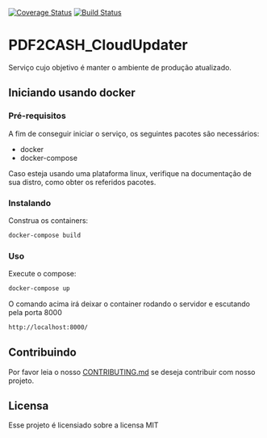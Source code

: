 [![Coverage Status](https://coveralls.io/repos/github/PDF2CASH/PDF2CASH_CloudUpdater/badge.svg?branch=master)](https://coveralls.io/github/PDF2CASH/PDF2CASH_CloudUpdater?branch=master)
[![Build Status](https://travis-ci.org/PDF2CASH/PDF2CASH_CloudUpdater.svg?branch=development)](https://travis-ci.org/PDF2CASH/PDF2CASH_CloudUpdater)
# PDF2CASH_CloudUpdater

Serviço cujo objetivo é manter o ambiente de produção atualizado.

## Iniciando usando docker

### Pré-requisitos

A fim de conseguir iniciar o serviço, os seguintes pacotes são necessários:

  -  docker
  -  docker-compose

Caso esteja usando uma plataforma linux, verifique na documentação de sua distro, como obter os referidos pacotes.

### Instalando

Construa os containers:
```bash
docker-compose build
```
### Uso

Execute o compose:
```bash
docker-compose up
```

O comando acima irá deixar o container rodando o servidor e escutando pela porta 8000

```bash
http://localhost:8000/
```

## Contribuindo

Por favor leia o nosso [CONTRIBUTING.md](https://github.com/fga-eps-mds/2018.2-PDF2CASH/blob/master/CONTRIBUTING.md) se deseja contribuir com nosso projeto.

## Licensa

Esse projeto é licensiado sobre a licensa MIT

